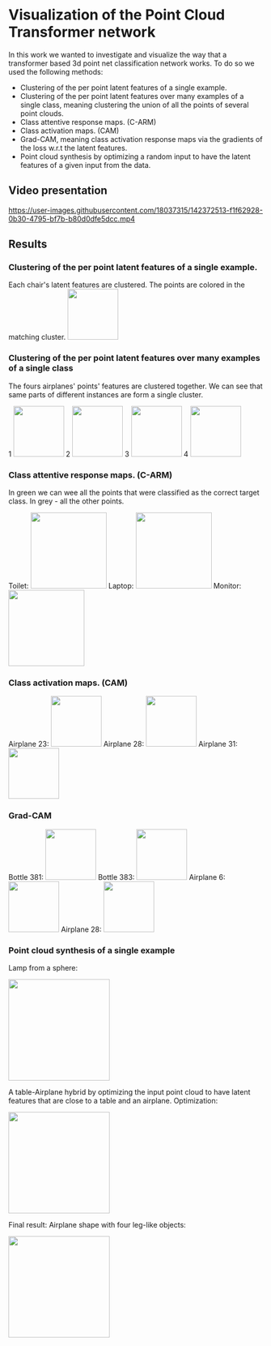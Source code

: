# Visualization of the Point Cloud Transformer network

In this work we wanted to investigate and visualize the way that a transformer based 3d point net classification network works.
To do so we used the following methods:

- Clustering of the per point latent features of a single example.
- Clustering of the per point latent features over many examples of a single class, meaning clustering the union of all the points of several point clouds.
- Class attentive response maps. (C-ARM)
- Class activation maps. (CAM)
- Grad-CAM, meaning class activation response maps via the gradients of the loss w.r.t the latent features.
- Point cloud synthesis by optimizing a random input to have the latent features of a given input from the data.

## Video presentation

https://user-images.githubusercontent.com/18037315/142372513-f1f62928-0b30-4795-bf7b-b80d0dfe5dcc.mp4


## Results

### Clustering of the per point latent features of a single example.
Each chair's latent features are clustered. The points are colored in the matching cluster. 
<img src="https://user-images.githubusercontent.com/33811220/128633694-0f313b2f-cdd3-47e8-94d3-4acd2552984f.png" height="100">

### Clustering of the per point latent features over many examples of a single class
The fours airplanes' points' features are clustered together. We can see that same parts of different instances are form a single cluster.

1 
<img src="https://user-images.githubusercontent.com/33811220/128633034-62567a52-b5c3-432c-affe-cf6b4548b69e.gif" height="100">
2 
<img src="https://user-images.githubusercontent.com/33811220/128633040-19a97a1a-f749-47a7-ae34-490fe96fc068.gif" height="100">
3 
<img src="https://user-images.githubusercontent.com/33811220/128633042-f9b72082-603a-4915-9f84-f6d465a14ffb.gif" height="100">
4 
<img src="https://user-images.githubusercontent.com/33811220/128633043-3bc02519-02e6-4928-9915-679ad09b1fd2.gif" height="100">

### Class attentive response maps. (C-ARM)
In green we can wee all the points that were classified as the correct target class. In grey - all the other points.

Toilet:
<img src="https://user-images.githubusercontent.com/33811220/128632945-ad105411-4326-4d01-afad-cda933e15f99.gif" height="150">
Laptop:
<img src="https://user-images.githubusercontent.com/33811220/128632947-d85e23da-d13b-43b3-8414-06b68c98ef6a.gif" height="150">
Monitor:
<img src="https://user-images.githubusercontent.com/33811220/128632950-d2b8f638-5e35-4b16-bcf3-2683aababd9d.gif" height="150">


### Class activation maps. (CAM)
Airplane 23:
<img src="https://user-images.githubusercontent.com/33811220/128632524-8dba8361-f101-44d3-8fad-0c4ae9178f53.gif" height="100">
Airplane 28:
<img src="https://user-images.githubusercontent.com/33811220/128632526-cbd050f5-990a-4ac5-be17-f866acfa9a5f.gif" height="100">
Airplane 31:
<img src="https://user-images.githubusercontent.com/33811220/128632529-5d5f59df-5335-4c76-97ba-348b73685338.gif" height="100">


### Grad-CAM
Bottle 381:
<img src="https://user-images.githubusercontent.com/33811220/128632887-310e62fa-d1fb-4bea-bc90-3ad8e495ef62.gif" height="100">
Bottle 383:
<img src="https://user-images.githubusercontent.com/33811220/128632888-fe7adc80-ee38-491f-a045-baced4e2380e.gif" height="100">
Airplane 6:
<img src="https://user-images.githubusercontent.com/33811220/128632892-19813515-569a-4fe1-8f7a-20f6f2468312.gif" height="100">
Airplane 28:
<img src="https://user-images.githubusercontent.com/33811220/128632893-f2b7ae7d-7083-47b3-b2ba-516967e85ec3.gif" height="100">


### Point cloud synthesis of a single example

Lamp from a sphere:

<img src="https://user-images.githubusercontent.com/33811220/128633287-fe87b862-41c0-4234-b766-fda6010901f5.gif" height="200">

A table-Airplane hybrid by optimizing the input point cloud to have latent features that are close to a table and an airplane.
Optimization:

<img src="https://user-images.githubusercontent.com/33811220/128633383-85601f18-7a27-463a-af95-7c43f939f259.gif" height="200">

Final result: Airplane shape with four leg-like objects:

<img src="https://user-images.githubusercontent.com/33811220/128633487-8096bf33-cb13-4bad-845b-2662857cca9b.gif" height="200">





